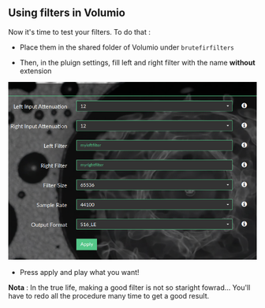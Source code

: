 ## Using filters in Volumio

Now it's time to test your filters. To do that :

* Place them in the shared folder of Volumio under `brutefirfilters`

* Then, in the pluign settings, fill left and right filter with the name __without__ extension

<img src="./img/using_filter_in_volumio.png">

* Press apply and play what you want!

__Nota__ : In the true life, making a good filter is not so staright fowrad... You'll have to redo all the procedure many time to get a good result.
